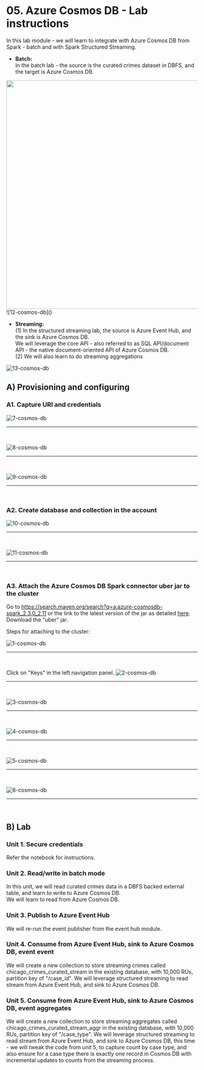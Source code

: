 # 05. Azure Cosmos DB - Lab instructions

In this lab module - we will learn to integrate with Azure Cosmos DB from Spark - batch and with Spark Structured Streaming.  
- **Batch:**<br>
In the batch lab - the source is the curated crimes dataset in DBFS, and the target is Azure Cosmos DB.<br>

<img src="../../../images/6-cosmos-db/12.png" width="600" height="600">
![12-cosmos-db]()

- **Streaming:**<br>
(1) In the structured streaming lab, the source is Azure Event Hub, and the sink is Azure Cosmos DB.<br>
We will leverage the core API - also referred to as SQL API/document API - the native document-oriented API of Azure Cosmos DB.<br>
(2) We will also learn to do streaming aggregations<br>

![13-cosmos-db](../../../images/6-cosmos-db/13.png)


## A) Provisioning and configuring

### A1. Capture URI and credentials
![7-cosmos-db](../../../images/6-cosmos-db/7.png)
<br>
<hr>
<br>

![8-cosmos-db](../../../images/6-cosmos-db/8.png)
<br>
<hr>
<br>

![9-cosmos-db](../../../images/6-cosmos-db/9.png)
<br>
<hr>
<br>




### A2. Create database and collection in the account
![10-cosmos-db](../../../images/6-cosmos-db/10.png)
<br>
<hr>
<br>

![11-cosmos-db](../../../images/6-cosmos-db/11.png)
<br>
<hr>
<br>

### A3. Attach the Azure Cosmos DB Spark connector uber jar to the cluster
Go to https://search.maven.org/search?q=a:azure-cosmosdb-spark_2.3.0_2.11 or the link to the latest version of the jar as detailed [here](https://docs.azuredatabricks.net/spark/latest/data-sources/azure/cosmosdb-connector.html).  Download the "uber" jar.<br>

Steps for attaching to the cluster:<br>

![1-cosmos-db](../../../images/6-cosmos-db/1.png)
<br>
<hr>
<br>

Click on "Keys" in the left navigation panel.
![2-cosmos-db](../../../images/6-cosmos-db/2.png)
<br>
<hr>
<br>

![3-cosmos-db](../../../images/6-cosmos-db/3.png)
<br>
<hr>
<br>

![4-cosmos-db](../../../images/6-cosmos-db/4.png)
<br>
<hr>
<br>

![5-cosmos-db](../../../images/6-cosmos-db/5.png)
<br>
<hr>
<br>

![6-cosmos-db](../../../images/6-cosmos-db/6.png)
<br>
<hr>
<br>

## B) Lab

### Unit 1. Secure credentials
Refer the notebook for instructions.

### Unit 2. Read/write in batch mode 
In this unit, we will read curated crimes data in a DBFS backed external table, and learn to write to Azure Cosmos DB.<br>
We will learn to read from Azure Cosmos DB.

### Unit 3. Publish to Azure Event Hub
We will re-run the event publisher from the event hub module.

### Unit 4. Consume from Azure Event Hub, sink to Azure Cosmos DB, event event
We will create a new collection to store streaming crimes called chicago_crimes_curated_stream in the existing database, with 10,000 RUs, partition key of "/case_id".  We will leverage structured streaming to read stream from Azure Event Hub, and sink to Azure Cosmos DB.

### Unit 5. Consume from Azure Event Hub, sink to Azure Cosmos DB, event aggregates
We will create a new collection to store streaming aggregates called chicago_crimes_curated_stream_aggr in the existing database, with 10,000 RUs, partition key of "/case_type".  We will leverage structured streaming to read stream from Azure Event Hub, and sink to Azure Cosmos DB, this time - we will tweak the code from unit 5, to capture count by case type, and also ensure for a case type there is exactly one record in Cosmos DB with incremental updates to counts from the streaming process.

